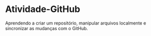 # Atividade-GitHub
 Aprendendo a criar um repositório, manipular arquivos localmente e sincronizar as mudanças com o GitHub.
